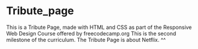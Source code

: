 # Tribute_page
This is a Tribute Page, made with HTML and CSS as part of the Responsive Web Design Course offered by freecodecamp.org
This is the second milestone of the curriculum.
The Tribute Page is about Netflix. ^^
